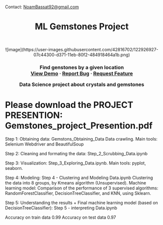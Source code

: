 # 



Contact: NoamBassat92@gmail.com


<h1 style="text-align: center;">ML Gemstones Project</h1>
<br />
<p align="center">
  ![image](https://user-images.githubusercontent.com/42816702/122926927-07c44300-d371-11eb-80f2-484918464a1b.png)
  <a href="https://github.com/noambassat/Gemstones_Project">
  </a>

  <h3 align="center"Genstones Tracker</h3>

  <p align="center">
    Find genstones by a given location
    <br />
    <a href="https://github.com/noambassat/Gemstones_Project/wiki/">View Demo</a>
    ·
    <a href="https://github.com/noambassat/Gemstones_Project/issues">Report Bug</a>
    ·
    <a href="https://github.com/noambassat/Gemstones_Project/issues">Request Feature</a>
  </p>
</p>




Data Science project about crystals and gemstones

# Please download the PROJECT PRESENTION: Gemstones_project_Presention.pdf

Step 1: Obtaining data: Gemstons_Obtaining_Data
Data crawling. Main tools: Selenium Webdriver and BeautifulSoup

Step 2: Cleaning and formating the data: Step_2_Scrubbing_Data.ipynb

Step 3: Visualization: Step_3_Exploring_Data.ipynb. Main tools: pyplot, seaborn.

Step 4: Modeling: Step 4 - Clustering and Modeling Data.ipynb
Clustering the data into 8 groups, by Kmeans algorithm (Unsupervised).
Machine learning model: Comparison of the performance of 3 supervised algorithms: RandomForestClassifier, DecisionTreeClassifier, and KNN, using Sklearn.

Step 5: Understanding the results + Final machine learning model (based on DecisionTreeClassifier): Step 5 - interpreting Data.ipynb

Accuracy on train data 0.99
Accuracy on test data 0.97
